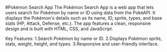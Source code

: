 #Pokémon Search App
The Pokémon Search App is a web app that lets users search for Pokémon by name or ID using data from the PokéAPI. It displays the Pokémon's details such as its name, ID, sprite, types, and base stats (HP, Attack, Defense, etc.). The app features a clean, responsive design and is built with HTML, CSS, and JavaScript.

Key Features:
1.Search Pokémon by name or ID.
2.Displays Pokémon sprite, stats, weight, height, and types.
3.Responsive and user-friendly interface.
